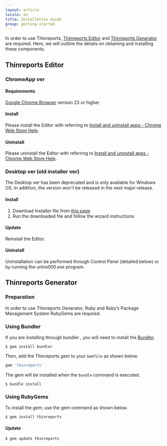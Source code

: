 ```yaml
---
layout: article
locale: en
title: Installation Guide
group: getting-started
---
```


In order to use Thinreports, [Thinreports Editor](http://www.thinreports.org/features/editor/)
and [Thinreports Generator](http://www.thinreports.org/features/generator/) are required.
Here, we will outline the details on obtaining and installing these components.

## Thinreports Editor

### ChromeApp ver

#### Requirements

[Google Chrome Browser](https://www.google.com/chrome/browser/desktop) version 23 or higher

#### Install

Please install the Editor with referring to [Install and uninstall apps - Chrome Web Store Help](https://support.google.com/chrome_webstore/answer/1053369?hl=en).

#### Uninstall

Please uninstall the Editor with referring to [Install and uninstall apps - Chrome Web Store Help](https://support.google.com/chrome_webstore/answer/1053369?hl=en).

### Desktop ver (old installer ver)

<div class="alert alert-danger">
  The Desktop ver has been deprecated and is only available for Windows OS.
  In addition, the version won't be released in the next major release.
</div>

#### Install

  1. Download Installer file from [this page](http://sourceforge.net/projects/thinreports/files/)
  2. Run the downloaded file and follow the wizard instructions

#### Update

Reinstall the Editor.

#### Uninstall

Uninstallation can be performed through Control Panel (detailed below) or by running the unins000.exe program.

## Thinreports Generator

### Preparation

In order to use Thinreports Generator, Ruby and Ruby’s Package Management System RubyGems are required.

### Using Bundler

If you are installing through bundler , you will need to install the [Bundler](http://bundler.io/).

```
$ gem install bundler
```

Then, add the Thinreports gem to your `Gemfile` as shown below.

```ruby
gem 'thinreports'
```

The gem will be installed when the `bundle` command is executed.

```
$ bundle install
```

### Using RubyGems

To install the gem, use the gem command as shown below.

```
$ gem install thinreports
```

#### Update

```
$ gem update thinreports
```
